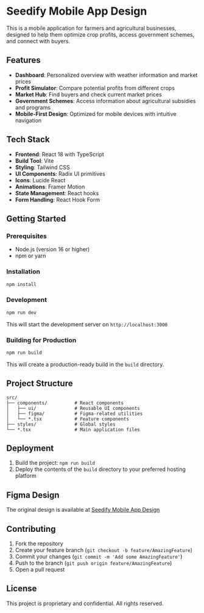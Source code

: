 # Seedify Mobile App Design

This is a mobile application for farmers and agricultural businesses, designed to help them optimize crop profits, access government schemes, and connect with buyers.

## Features

- **Dashboard**: Personalized overview with weather information and market prices
- **Profit Simulator**: Compare potential profits from different crops
- **Market Hub**: Find buyers and check current market prices
- **Government Schemes**: Access information about agricultural subsidies and programs
- **Mobile-First Design**: Optimized for mobile devices with intuitive navigation

## Tech Stack

- **Frontend**: React 18 with TypeScript
- **Build Tool**: Vite
- **Styling**: Tailwind CSS
- **UI Components**: Radix UI primitives
- **Icons**: Lucide React
- **Animations**: Framer Motion
- **State Management**: React hooks
- **Form Handling**: React Hook Form

## Getting Started

### Prerequisites

- Node.js (version 16 or higher)
- npm or yarn

### Installation

```bash
npm install
```

### Development

```bash
npm run dev
```

This will start the development server on `http://localhost:3000`

### Building for Production

```bash
npm run build
```

This will create a production-ready build in the `build` directory.

## Project Structure

```
src/
├── components/          # React components
│   ├── ui/              # Reusable UI components
│   ├── figma/           # Figma-related utilities
│   └── *.tsx            # Feature components
├── styles/              # Global styles
└── *.tsx                # Main application files
```

## Deployment

1. Build the project: `npm run build`
2. Deploy the contents of the `build` directory to your preferred hosting platform

## Figma Design

The original design is available at [Seedify Mobile App Design](https://www.figma.com/design/NScIuILfAKpI4yTUo47cKK/Seedify-Mobile-App-Design)

## Contributing

1. Fork the repository
2. Create your feature branch (`git checkout -b feature/AmazingFeature`)
3. Commit your changes (`git commit -m 'Add some AmazingFeature'`)
4. Push to the branch (`git push origin feature/AmazingFeature`)
5. Open a pull request

## License

This project is proprietary and confidential. All rights reserved.